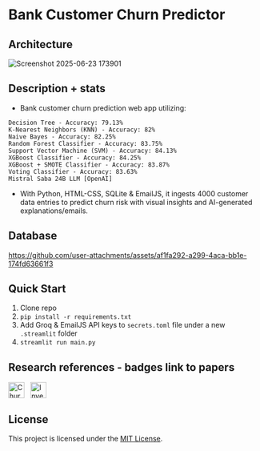 # Bank Customer Churn Predictor

## Architecture
![Screenshot 2025-06-23 173901](https://github.com/user-attachments/assets/0096ae5f-3d94-4659-bb1f-0a1b5e2b3844)

## Description + stats
- Bank customer churn prediction web app utilizing:
```
Decision Tree - Accuracy: 79.13%
K-Nearest Neighbors (KNN) - Accuracy: 82%
Naive Bayes - Accuracy: 82.25%
Random Forest Classifier - Accuracy: 83.75%
Support Vector Machine (SVM) - Accuracy: 84.13%
XGBoost Classifier - Accuracy: 84.25%
XGBoost + SMOTE Classifier - Accuracy: 83.87%
Voting Classifier - Accuracy: 83.63%
Mistral Saba 24B LLM [OpenAI]
```
- With Python, HTML-CSS, SQLite & EmailJS, it ingests 4000 customer data entries to predict churn risk with visual insights and AI-generated explanations/emails.

## Database
https://github.com/user-attachments/assets/af1fa292-a299-4aca-bb1e-174fd63661f3

## Quick Start
1. Clone repo  
2. `pip install -r requirements.txt`  
3. Add Groq & EmailJS API keys to `secrets.toml` file under a new `.streamlit` folder  
4. `streamlit run main.py`

## Research references - badges link to papers
<div style="display: flex; gap: 12px; align-items: center; margin: 15px 0;">
  <a href="https://www.researchgate.net/publication/340855263_Churning_of_Bank_Customers_Using_Supervised_Learning" style="text-decoration: none;">
    <img src="https://img.shields.io/badge/ResearchGate-00CCB?style=flat-square&logo=researchgate&logoColor=white&labelWidth=30&height=38" alt="Churning of Bank Customers Using Supervised Learning" style="height:32px;">
  </a>
  
  <a href="https://www.sciencedirect.com/science/article/pii/S2666764923000401" style="text-decoration: none;">
    <img src="https://img.shields.io/badge/ScienceDirect-F16521?style=flat-square&logo=Etsy&logoColor=white&labelWidth=30&height=38" alt="Investigating customer churn in banking: a machine learning approach and visualization app for data science and management" style="height:32px;">
  </a>
</div>

## License
This project is licensed under the [MIT License](https://github.com/Soumilgit/Datathon_Team-DataP1ac3X.c0m/blob/main/LICENSE).
